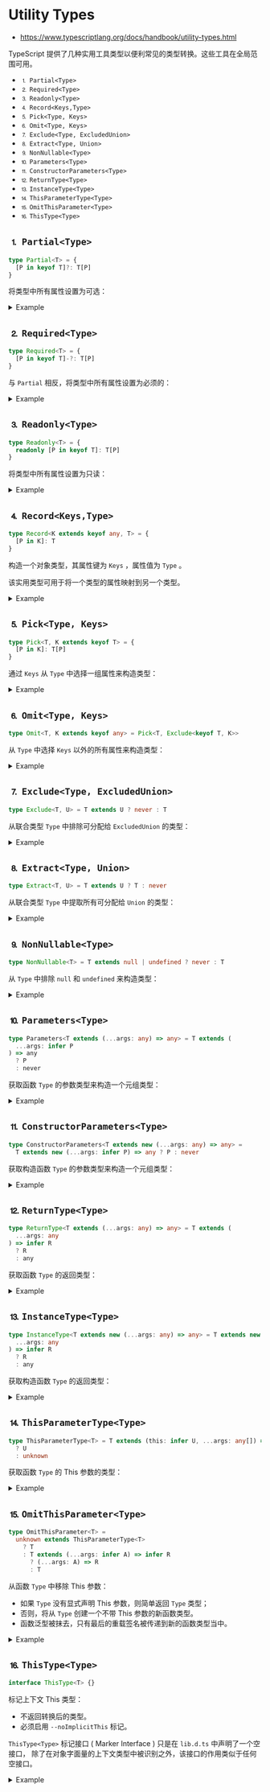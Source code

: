 # Utility Types

- <https://www.typescriptlang.org/docs/handbook/utility-types.html>

TypeScript 提供了几种实用工具类型以便利常见的类型转换。这些工具在全局范围可用。

- ⒈ `Partial<Type>`
- ⒉ `Required<Type>`
- ⒊ `Readonly<Type>`
- ⒋ `Record<Keys,Type>`
- ⒌ `Pick<Type, Keys>`
- ⒍ `Omit<Type, Keys>`
- ⒎ `Exclude<Type, ExcludedUnion>`
- ⒏ `Extract<Type, Union>`
- ⒐ `NonNullable<Type>`
- ⒑ `Parameters<Type>`
- ⒒ `ConstructorParameters<Type>`
- ⒓ `ReturnType<Type>`
- ⒔ `InstanceType<Type>`
- ⒕ `ThisParameterType<Type>`
- ⒖ `OmitThisParameter<Type>`
- ⒗ `ThisType<Type>`

## ⒈ `Partial<Type>`

```ts
type Partial<T> = {
  [P in keyof T]?: T[P]
}
```

将类型中所有属性设置为可选：

<details>
<summary>Example</summary>

```ts
interface Todo {
  title: string
  description: string
}

function updateTodo(todo: Todo, fieldsToUpdate: Partial<Todo>) {
  return { ...todo, ...fieldsToUpdate }
}

const todo1 = {
  title: '整理房间',
  description: '打扫卫生'
}

const todo2 = updateTodo(todo1, {
  description: '规整物品'
})
```

</details>

## ⒉ `Required<Type>`

```ts
type Required<T> = {
  [P in keyof T]-?: T[P]
}
```

与 `Partial` 相反，将类型中所有属性设置为必须的：

<details>
<summary>Example</summary>

```ts
interface Props {
  a?: number
  b?: string
}

const obj: Props = { a: 5 }

const obj2: Required<Props> = { a: 5 }
//    ^^^^
// error: 类型 "{ a: number; }" 中缺少属性 "b"，但类型 "Required<Props>" 中需要该属性。
```

</details>

## ⒊ `Readonly<Type>`

```ts
type Readonly<T> = {
  readonly [P in keyof T]: T[P]
}
```

将类型中所有属性设置为只读：

<details>
<summary>Example</summary>

```ts
interface Todo {
  title: string
}

const todo: Readonly<Todo> = {
  title: 'Hello'
}

todo.title = 'Fine'
//   ^^^^^
// error: 无法分配到 "title" ，因为它是只读属性。
```

Object.freeze()

```ts
function freeze<Type>(obj: Type): Readonly<Type>
```

</details>

## ⒋ `Record<Keys,Type>`

```ts
type Record<K extends keyof any, T> = {
  [P in K]: T
}
```

构造一个对象类型，其属性键为 `Keys` ，属性值为 `Type` 。

该实用类型可用于将一个类型的属性映射到另一个类型。

<details>
<summary>Example</summary>

```ts
interface CatInfo {
  age: number
  breed: string
}

type CatName = 'miffy' | 'boris' | 'mordred'

const cats: Record<CatName, CatInfo> = {
  miffy: { age: 10, breed: 'Persian' },
  boris: { age: 5, breed: 'Maine Coon' },
  mordred: { age: 16, breed: 'British Shorthair' }
}

cats.boris
//   ^^^^^ = (property) boris: CatInfo
```

</details>

## ⒌ `Pick<Type, Keys>`

```ts
type Pick<T, K extends keyof T> = {
  [P in K]: T[P]
}
```

通过 `Keys` 从 `Type` 中选择一组属性来构造类型：

<details>
<summary>Example</summary>

```ts
interface Todo {
  title: string
  description: string
  completed: boolean
}

type TodoPreview = Pick<Todo, 'title' | 'completed'>

const todo: TodoPreview = {
  title: 'Clean room',
  completed: false
}

todo.title
//   ^^^^^ = (property) title: string

todo.description
//   ^^^^^^^^^^^
// error: 类型“TodoPreview”上不存在属性“description”。
```

</details>

## ⒍ `Omit<Type, Keys>`

```ts
type Omit<T, K extends keyof any> = Pick<T, Exclude<keyof T, K>>
```

从 `Type` 中选择 `Keys` 以外的所有属性来构造类型：

<details>
<summary>Example</summary>

```ts
interface Todo {
  title: string
  description: string
  completed: boolean
  createdAt: number
}

type TodoPreview = Omit<Todo, 'description'>

const todo: TodoPreview = {
  title: 'Clean room',
  completed: false,
  createdAt: 1617088767899
}

type TodoInfo = Omit<Todo, 'completed' | 'createdAt'>

const todoInfo: TodoInfo = {
  title: 'Pick up kids',
  description: 'Kindergarten closes at 5pm'
}
```

</details>

## ⒎ `Exclude<Type, ExcludedUnion>`

```ts
type Exclude<T, U> = T extends U ? never : T
```

从联合类型 `Type` 中排除可分配给 `ExcludedUnion` 的类型：

<details>
<summary>Example</summary>

```ts
type T0 = Exclude<'a' | 'b' | 'c', 'a'>
//    ^ = type T0 = "b" | "c"

type T1 = Exclude<'a' | 'b' | 'c', 'a' | 'b'>
//    ^ = type T1 = "c"

type T2 = Exclude<string | number | (() => void), Function>
//    ^ = type T2 = string | number
```

</details>

## ⒏ `Extract<Type, Union>`

```ts
type Extract<T, U> = T extends U ? T : never
```

从联合类型 `Type` 中提取所有可分配给 `Union` 的类型：

<details>
<summary>Example</summary>

```ts
type T0 = Extract<'a' | 'b' | 'c', 'a' | 'f'>
//    ^ = type T0 = "a"
type T1 = Extract<string | number | (() => void), Function>
//    ^ = type T1 = () => void
```

</details>

## ⒐ `NonNullable<Type>`

```ts
type NonNullable<T> = T extends null | undefined ? never : T
```

从 `Type` 中排除 `null` 和 `undefined` 来构造类型：

<details>
<summary>Example</summary>

```ts
type T0 = NonNullable<string | number | undefined>
//    ^ = type T0 = string | number
type T1 = NonNullable<string[] | null | undefined>
//    ^ = type T1 = string[]
```

</details>

## ⒑ `Parameters<Type>`

```ts
type Parameters<T extends (...args: any) => any> = T extends (
  ...args: infer P
) => any
  ? P
  : never
```

获取函数 `Type` 的参数类型来构造一个元组类型：

<details>
<summary>Example</summary>

```ts
type T0 = Parameters<() => string>
//    ^ = type T0 = []
type T1 = Parameters<(s: string) => void>
//    ^ = type T1 = [s: string]
type T2 = Parameters<<T>(arg: T) => T>
//    ^ = type T2 = [arg: unknown]

declare function f1(arg: { a: number; b: string }): void
type T3 = Parameters<typeof f1>
//    ^ = type T3 = [arg: {
//        a: number;
//        b: string;
//    }]

type T4 = Parameters<any>
//    ^ = type T4 = unknown[]
type T5 = Parameters<never>
//    ^ = type T5 = never

type T6 = Parameters<string>
//                   ^^^^^^
// error: 类型“string”不满足约束“(...args: any) => any”。
// => type T6 = never

type T7 = Parameters<Function>
//                   ^^^^^^^^
// error: 类型“Function”不满足约束“(...args: any) => any”。
//   类型“Function”提供的内容与签名“(...args: any): any”不匹配。
// => type T7 = never
```

</details>

## ⒒ `ConstructorParameters<Type>`

```ts
type ConstructorParameters<T extends new (...args: any) => any> =
  T extends new (...args: infer P) => any ? P : never
```

获取构造函数 `Type` 的参数类型来构造一个元组类型：

<details>
<summary>Example</summary>

```ts
type T0 = ConstructorParameters<ErrorConstructor>
//    ^ = type T0 = [message?: string]
type T1 = ConstructorParameters<FunctionConstructor>
//    ^ = type T1 = string[]
type T2 = ConstructorParameters<RegExpConstructor>
//    ^ = type T2 = [pattern: string | RegExp, flags?: string]
type T3 = ConstructorParameters<any>
//    ^ = type T3 = unknown[]

type T4 = ConstructorParameters<Function>
//                              ^^^^^^^^
// error: 类型“Function”不满足约束“new (...args: any) => any”。
//   类型“Function”提供的内容与签名“new (...args: any): any”不匹配。
// => type T4 = never
```

</details>

## ⒓ `ReturnType<Type>`

```ts
type ReturnType<T extends (...args: any) => any> = T extends (
  ...args: any
) => infer R
  ? R
  : any
```

获取函数 `Type` 的返回类型：

<details>
<summary>Example</summary>

```ts
type T0 = ReturnType<() => string>
//    ^ = type T0 = string
type T1 = ReturnType<(s: string) => void>
//    ^ = type T1 = void
type T2 = ReturnType<<T>() => T>
//    ^ = type T2 = unknown
type T3 = ReturnType<<T extends U, U extends number[]>() => T>
//    ^ = type T3 = number[]

declare function f1(): { a: number; b: string }
type T4 = ReturnType<typeof f1>
//    ^ = type T4 = {
//        a: number;
//        b: string;
//    }

type T5 = ReturnType<any>
//    ^ = type T5 = any
type T6 = ReturnType<never>
//    ^ = type T6 = never

type T7 = ReturnType<string>
//                   ^^^^^^
// error: 类型“string”不满足约束“(...args: any) => any”。
// => type T7 = any

type T8 = ReturnType<Function>
//                   ^^^^^^^^
// error: 类型“Function”不满足约束“(...args: any) => any”。
//   类型“Function”提供的内容与签名“(...args: any): any”不匹配。
// => type T8 = any
```

</details>

## ⒔ `InstanceType<Type>`

```ts
type InstanceType<T extends new (...args: any) => any> = T extends new (
  ...args: any
) => infer R
  ? R
  : any
```

获取构造函数 `Type` 的返回类型：

<details>
<summary>Example</summary>

```ts
class C {
  x = 0
  y = 0
}
type T0 = InstanceType<typeof C>
//    ^ = type T0 = C

type T1 = InstanceType<any>
//    ^ = type T1 = any
type T2 = InstanceType<never>
//    ^ = type T2 = never

type T3 = InstanceType<string>
//                     ^^^^^^
// error: 类型“string”不满足约束“new (...args: any) => any”。
// => type T3 = any

type T4 = InstanceType<Function>
//                     ^^^^^^^^
// error: 类型“Function”不满足约束“new (...args: any) => any”。
//   类型“Function”提供的内容与签名“new (...args: any): any”不匹配。
// => type T4 = any
```

</details>

## ⒕ `ThisParameterType<Type>`

```ts
type ThisParameterType<T> = T extends (this: infer U, ...args: any[]) => any
  ? U
  : unknown
```

获取函数 `Type` 的 This 参数的类型：

<details>
<summary>Example</summary>

```ts
function toHex(this: Number) {
  return this.toString(16)
}

function numberToString(n: ThisParameterType<typeof toHex>) {
  //                    ^ = (parameter) n: Number
  return toHex.apply(n)
}
```

</details>

## ⒖ `OmitThisParameter<Type>`

```ts
type OmitThisParameter<T> =
  unknown extends ThisParameterType<T>
    ? T
    : T extends (...args: infer A) => infer R
      ? (...args: A) => R
      : T
```

从函数 `Type` 中移除 This 参数：

- 如果 `Type` 没有显式声明 This 参数，则简单返回 `Type` 类型；
- 否则，将从 `Type` 创建一个不带 This 参数的新函数类型。
- 函数泛型被抹去，只有最后的重载签名被传递到新的函数类型当中。

<details>
<summary>Example</summary>

```ts
function toHex(this: Number) {
  return this.toString(16)
}

const fiveToHex: OmitThisParameter<typeof toHex> = toHex.bind(5)

console.log(fiveToHex())

type T1 = typeof toHex
//    ^ = type T1 = (this: Number) => string
type T2 = typeof fiveToHex
//    ^ = type T2 = () => string
```

</details>

## ⒗ `ThisType<Type>`

```ts
interface ThisType<T> {}
```

标记上下文 This 类型：

- 不返回转换后的类型。
- 必须启用 `--noImplicitThis` 标记。

`ThisType<Type>` 标记接口 ( Marker Interface ) 只是在 `lib.d.ts` 中声明了一个空接口，
除了在对象字面量的上下文类型中被识别之外，该接口的作用类似于任何空接口。

<details>
<summary>Example</summary>

```ts
type ObjectDescriptor<D, M> = {
  data?: D
  methods?: M & ThisType<D & M> // 方法中 `this` 的类型为 D & M
}

function makeObject<D, M>(desc: ObjectDescriptor<D, M>): D & M {
  let data: object = desc.data || {}
  let methods: object = desc.methods || {}
  return { ...data, ...methods } as D & M
}

let obj = makeObject({
  data: { x: 0, y: 0, z: 0 },
  methods: {
    moveBy(dx: number, dy: number) {
      this.x += dx
      //   ^ = (property) x: number
      this.y += dy
      //   ^ = (property) y: number

      this.z = 'z'
      // ^^^
      // error: 不能将类型“string”分配给类型“number”。
      // => (property) z: number
    }
  }
})

obj.x = 10
obj.y = 20
obj.moveBy(5, 5)
```

</details>
